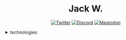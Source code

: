 <div align="center">
<h1>Jack W.</h1>

[![Twitter](https://moller-icons.5079.workers.dev/?icons=twitter)](https://twitter.com/banger_tweet)
[![Discord](https://moller-icons.5079.workers.dev/?icons=discord)](https://discord.com/users/173589391560802306)
[![Mastodon](https://moller-icons.5079.workers.dev/?icons=mastodon)](https://wetdry.world/@j)
</div>

<details>
<summary>technologies</summary>

*by the way, these icons were generated with [moller-icons](https://github.com/Jack5079/moller-icons)*

## for websites

![icons list](https://moller-icons.5079.workers.dev/?icons=javascript,svelte,html5,css3,astro,supabase,vite&perline=3)

I don't use TypeScript because JSDoc exists

### deploying flowchart

```mermaid
flowchart LR
 isitstatic(Is it static?) --> static[Yes] & dynamic[No]
 static --> pagesoff>Pages, fullstack off]
 dynamic --> isitserverless(Is it serverless?) --> serverless[Yes] & serverful[No]
 serverless --> worksonpages(Is it compatible with Pages?) --> compatcf[Yes] & incompatcf[No]
 compatcf --> pageson>Pages, fullstack on]
 incompatcf --> Vercel>Vercel]
 serverful --> stop>Sequence diagramsImpossible to host]
```

## for lego game

![icons list](https://moller-icons.5079.workers.dev/?icons=lua,typescript)

I use TypeScript here because there is no roblox-js

## no longer using

![icons list](https://moller-icons.5079.workers.dev/?icons=nodedotjs,jquery&perLine=3)

- jQuery: projects I made fucking around with Wick Editor
- Node.js: I don't pay for hosting

## tech i haven't used in projects yet

![icons list](https://moller-icons.5079.workers.dev/?icons=v,bash,powershell&perLine=3)

- V: Just learned it and its tooling sucks
- Bash, PowerShell: I use them as terminals, not as scripting languages

## should learn

![icons list](https://moller-icons.5079.workers.dev/?icons=gtk,qt,react,vuedotjs&perLine=3)

- GTK/Qt: for desktop apps
- React/Vue: bigger ecosystems than Svelte (I use Roact in roblox-ts, which is sort of like React)

- Also ActivityPub: for making fediverse stuff (my icons generator doesn't have the icon yet which is why it isn't listed above)

i need to learn more compiled languages too

![icons list](https://moller-icons.5079.workers.dev/?icons=c,csharp,cplusplus,rust,nim,zig&perLine=3)

- C#: if i ever have to deal with Windows again
- C++: when i need to fix a bug in kde
- C: i think it's important
- Rust/Nim/Zig: to replace V since V has bad tooling

</details>
